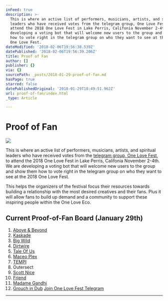 ```yaml
---
inFeed: true
description: >-
  This is where an active list of performers, musicians, artists, and spiritual
  leaders who have received votes from the telegram group, One Love Fest, to
  attend the 2018 One Love Fest in Lake Perris, Califonia November 2-4th. We are
  developing a voting bot that will welcome new users to the group and show them
  how to vote right in the telegram group on who they want to see at the 2018
  One Love Fest.
dateModified: '2018-02-06T19:56:38.539Z'
datePublished: '2018-02-06T19:56:39.206Z'
title: Proof of Fan
author: []
publisher: {}
via: {}
sourcePath: _posts/2018-01-29-proof-of-fan.md
hasPage: true
starred: false
datePublishedOriginal: '2018-01-29T18:49:51.962Z'
url: proof-of-fan/index.html
_type: Article

---
```

# Proof of Fan
![](https://the-grid-user-content.s3-us-west-2.amazonaws.com/8bf8dde1-bdca-4006-acb9-1a16a0766a12.jpg)

This is where an active list of performers, musicians, artists, and spiritual leaders who have received votes from the [telegram group, One Love Fest][0], to attend the 2018 One Love Fest in Lake Perris, Califonia November 2-4th. We are developing a voting bot that will welcome new users to the group and show them how to vote right in the telegram group on who they want to see at the 2018 One Love Fest.

This helps the organizers of the festival focus their resources towards building a relationship with the most desired creatives and their fans. Plus it will allow fans to build up demand and a community to support these inspiring people within the One Love Eco.

## Current Proof-of-Fan Board (January 29th)

1. [Above & Beyond][1]
2. [Kaskade][2]
3. [Big Wild][3]
4. [Dirtwire][4]
5. [Tale Of Us][5]
6. [Maceo Plex][6]
7. [TEMPI][7]
8. Outersect
9. [Scott Nice][8]
10. [Friend][9]
11. [Madame Gandhi][10]
12. [Grouch in Dub][11]
[Join One Love Fest Telegram][12]

---



[0]: https://t.me/onelovefestival "Click to join our telegram group"
[1]: http://www.aboveandbeyond.nu/ "Go to Above & Beyond's site"
[2]: http://www.kaskademusic.com/ "Click to view Kaskade's site"
[3]: http://www.bigwildmusic.com/ "Click to view Big Wild"
[4]: https://dirtwire.net/ "Click to view Dirtwire's site"
[5]: https://www.facebook.com/TaleOfUs/ "Click to view their facebook"
[6]: https://www.facebook.com/MaceoPlex/ "Click to view their facebook page"
[7]: https://www.facebook.com/tempimusic "Click to view TEMPI facebook"
[8]: https://www.youtube.com/playlist?list=PL6khfg3nGvffG7Pm5T-bFTxND_zIbKCDS&feature=gws_kp_artist&app=desktop "Collection of Tracks"
[9]: https://soundcloud.com/friend_music/catharsis311 "Collection of Music"
[10]: https://soundcloud.com/madamegandhi/sets/voices "posted by fan"
[11]: https://soundcloud.com/grouchnz/grouch-soul-provider-full "posted by telegram group fan"
[12]: https://t.me/onelovefestival